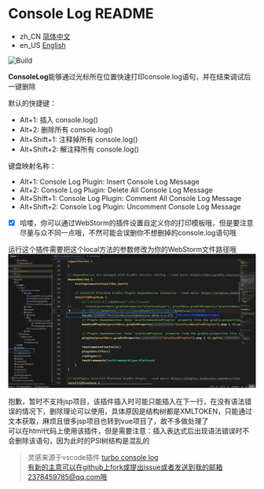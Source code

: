 # Console Log README
- zh_CN [简体中文](./README.md)
- en_US [English](./README.en_US.md)

![Build](https://github.com/Littledogdudu/ConsoleLog/workflows/Build/badge.svg)

<!-- Plugin description -->
**ConsoleLog**能够通过光标所在位置快速打印console.log语句，并在结束调试后一键删除

默认的快捷键：
- Alt+1: 插入 console.log()
- Alt+2: 删除所有 console.log()
- Alt+Shift+1: 注释掉所有 console.log()
- Alt+Shift+2: 解注释所有 console.log()

键盘映射名称：
- Alt+1: Console Log Plugin: Insert Console Log Message
- Alt+2: Console Log Plugin: Delete All Console Log Message
- Alt+Shift+1: Console Log Plugin: Comment All Console Log Message
- Alt+Shift+2: Console Log Plugin: Uncomment Console Log Message

- [x] 哈喽，你可以通过WebStorm的插件设置自定义你的打印模板哦，但是要注意尽量与众不同一点哦，不然可能会误删你不想删掉的console.log语句哦

运行这个插件需要把这个local方法的参数修改为你的WebStorm文件路径哦
![modifyLocal](https://github.com/Littledogdudu/ConsoleLog/blob/master/.github/readme/buildModifyLocal.png)

抱歉，暂时不支持jsp项目，该插件插入时可能只能插入在下一行，在没有语法错误的情况下，删除理论可以使用，具体原因是结构树都是XMLTOKEN，只能通过文本获取，麻烦且很多jsp项目也转到vue项目了，故不多做处理了  
可以在html代码上使用该插件，但是需要注意：插入表达式后出现语法错误时不会删除该语句，因为此时的PSI树结构是混乱的

> 灵感来源于vscode插件 [turbo console log](https://github.com/Chakroun-Anas/turbo-console-log)  
> 有新的主意可以在github上fork或提出issue或者发送到我的邮箱2378459785@qq.com哦
<!-- Plugin description end -->